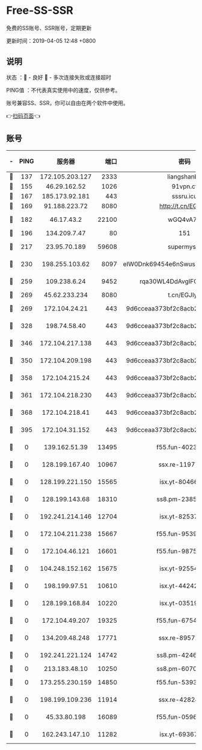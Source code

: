 # Free-SS-SSR

免费的SS账号、SSR账号，定期更新

更新时间：2019-04-05 12:48 +0800

## 说明

状态     ：🙂 - 良好 🙁 - 多次连接失败或连接超时

PING值   ：不代表真实使用中的速度，仅供参考。

账号兼容SS、SSR，你可以自由在两个软件中使用。

👉[扫码页面](https://liesauer.github.io/Free-SS-SSR/)👈

## 账号

|-|PING|服务器|端口|密码|加密方式|区域|
|:----:|:----:|:-----:|-----:|:----:|:----:|:----:|
|🙂|137|172.105.203.127|2333|liangshanbo|chacha20|JP|
|🙂|155|46.29.162.52|1026|91vpn.cf|rc4-md5|RU|
|🙂|167|185.173.92.181|443|sssru.icu|rc4-md5|RU|
|🙂|169|91.188.223.72|8080|http://t.cn/EGJIyrl|rc4-md5|RU|
|🙂|182|46.17.43.2|22100|wGQ4vA7D|aes-256-gcm|RU|
|🙂|196|134.209.7.47|80|151|chacha20|US|
|🙂|217|23.95.70.189|59608|supermyssr|chacha20-ietf|US|
|🙂|230|198.255.103.62|8097|eIW0Dnk69454e6nSwuspv9DmS201tQ0D|aes-256-cfb|US|
|🙂|259|109.238.6.24|9452|rqa30WL4DdAvgIFG6Fs3znzTa|aes-256-cfb|FR|
|🙂|269|45.62.233.234|8080|t.cn/EGJIyrl|rc4-md5|CA|
|🙂|269|172.104.24.21|443|9d6cceaa373bf2c8acb22e60b6a58be6|aes-256-cfb|US|
|🙂|328|198.74.58.40|443|9d6cceaa373bf2c8acb22e60b6a58be6|aes-256-cfb|US|
|🙂|346|172.104.217.138|443|9d6cceaa373bf2c8acb22e60b6a58be6|aes-256-cfb|US|
|🙂|350|172.104.209.198|443|9d6cceaa373bf2c8acb22e60b6a58be6|aes-256-cfb|US|
|🙂|358|172.104.215.24|443|9d6cceaa373bf2c8acb22e60b6a58be6|aes-256-cfb|US|
|🙂|361|172.104.218.230|443|9d6cceaa373bf2c8acb22e60b6a58be6|aes-256-cfb|US|
|🙂|368|172.104.218.41|443|9d6cceaa373bf2c8acb22e60b6a58be6|aes-256-cfb|US|
|🙂|395|172.104.31.152|443|9d6cceaa373bf2c8acb22e60b6a58be6|aes-256-cfb|US|
|🙁|0|139.162.51.39|13495|f55.fun-40234705|aes-256-cfb|SG|
|🙁|0|128.199.167.40|10967|ssx.re-11977047|aes-256-cfb|SG|
|🙁|0|128.199.221.150|15565|isx.yt-80466912|aes-256-cfb|SG|
|🙁|0|128.199.143.68|18310|ss8.pm-23855418|aes-256-cfb|SG|
|🙁|0|192.241.214.146|12704|isx.yt-82537234|aes-256-cfb|US|
|🙁|0|172.104.211.238|15667|f55.fun-95394405|aes-256-cfb|US|
|🙁|0|172.104.46.121|16601|f55.fun-98755014|aes-256-cfb|SG|
|🙁|0|104.248.152.162|15675|isx.yt-92554482|aes-256-cfb|SG|
|🙁|0|198.199.97.51|10610|isx.yt-44242885|aes-256-cfb|US|
|🙁|0|128.199.168.84|10220|isx.yt-03519037|aes-256-cfb|SG|
|🙁|0|172.104.49.207|19325|f55.fun-67542122|aes-256-cfb|SG|
|🙁|0|134.209.48.248|17771|ssx.re-89572138|aes-256-cfb|US|
|🙁|0|192.241.221.124|14742|ss8.pm-42467261|aes-256-cfb|US|
|🙁|0|213.183.48.10|10250|ss8.pm-60707476|rc4-md5|RU|
|🙁|0|173.255.230.159|14850|f55.fun-53932757|aes-256-cfb|US|
|🙁|0|198.199.109.236|11914|ssx.re-42824797|aes-256-cfb|US|
|🙁|0|45.33.80.198|16089|f55.fun-05960276|aes-256-cfb|US|
|🙁|0|162.243.147.10|11282|isx.yt-69367620|aes-256-cfb|US|
